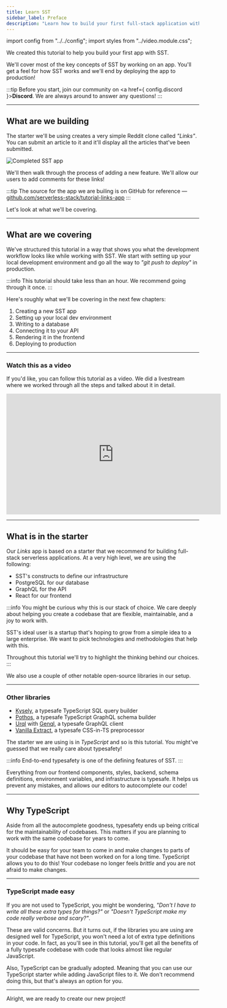 ```yaml
---
title: Learn SST
sidebar_label: Preface
description: "Learn how to build your first full-stack application with SST."
---
```


import config from "../../config";
import styles from "../video.module.css";

We created this tutorial to help you build your first app with SST.

We'll cover most of the key concepts of SST by working on an app. You'll get a feel for how SST works and we'll end by deploying the app to production!

:::tip
Before you start, join our community on <a href={ config.discord }><b>Discord</b></a>. We are always around to answer any questions!
:::

---

## What are we building

The starter we'll be using creates a very simple Reddit clone called _"Links"_. You can submit an article to it and it'll display all the articles that've been submitted.

![Completed SST app](/img/learn/completed-sst-app.png)

We'll then walk through the process of adding a new feature. We'll allow our users to add comments for these links!

:::tip
The source for the app we are builing is on GitHub for reference — [github.com/serverless-stack/tutorial-links-app](https://github.com/serverless-stack/tutorial-links-app)
:::

Let's look at what we'll be covering.

---

## What are we covering

We've structured this tutorial in a way that shows you what the development workflow looks like while working with SST. We start with setting up your local development environment and go all the way to _"git push to deploy"_ in production.

:::info
This tutorial should take less than an hour. We recommend going through it once.
:::

Here's roughly what we'll be covering in the next few chapters:

1. Creating a new SST app
2. Setting up your local dev environment
3. Writing to a database
4. Connecting it to your API
5. Rendering it in the frontend
6. Deploying to production

---

### Watch this as a video

If you'd like, you can follow this tutorial as a video. We did a livestream where we worked through all the steps and talked about it in detail.

<div class={styles.videoWrapper}>
  <iframe width="560" height="315" src="https://www.youtube-nocookie.com/embed/i7xEKHWTKNk" frameBorder="0" allow="accelerometer; autoplay; clipboard-write; encrypted-media; gyroscope; picture-in-picture" allowfullscreen></iframe>
</div>

---

## What is in the starter

Our _Links_ app is based on a starter that we recommend for building full-stack serverless applications. At a very high level, we are using the following:

- SST's constructs to define our infrastructure
- PostgreSQL for our database
- GraphQL for the API
- React for our frontend

:::info
You might be curious why this is our stack of choice. We care deeply about helping you create a codebase that are flexible, maintainable, and a joy to work with.

SST's ideal user is a startup that's hoping to grow from a simple idea to a large enterprise. We want to pick technologies and methodologies that help with this.

Throughout this tutorial we'll try to highlight the thinking behind our choices.
:::

We also use a couple of other notable open-source libraries in our setup.

---

### Other libraries

- [Kysely](https://koskimas.github.io/kysely), a typesafe TypeScript SQL query builder
- [Pothos](https://pothos-graphql.dev), a typesafe TypeScript GraphQL schema builder
- [Urql](https://formidable.com/open-source/urql/) with [Genql](https://genql.vercel.app), a typesafe GraphQL client
- [Vanilla Extract](https://vanilla-extract.style), a typesafe CSS-in-TS preprocessor

The starter we are using is in _TypeScript_ and so is this tutorial. You might've guessed that we really care about typesafety!

:::info
End-to-end typesafety is one of the defining features of SST.
:::

Everything from our frontend components, styles, backend, schema definitions, environment variables, and infrastructure is typesafe. It helps us prevent any mistakes, and allows our editors to autocomplete our code!

---

## Why TypeScript

Aside from all the autocomplete goodness, typesafety ends up being critical for the maintainability of codebases. This matters if you are planning to work with the same codebase for years to come.

It should be easy for your team to come in and make changes to parts of your codebase that have not been worked on for a long time. TypeScript allows you to do this! Your codebase no longer feels _brittle_ and you are not afraid to make changes.

---

### TypeScript made easy

If you are not used to TypeScript, you might be wondering, _"Don't I have to write all these extra types for things?"_ or _"Doesn't TypeScript make my code really verbose and scary?"_.

These are valid concerns. But it turns out, if the libraries you are using are designed well for TypeScript, you won't need a lot of extra type definitions in your code. In fact, as you'll see in this tutorial, you'll get all the benefits of a fully typesafe codebase with code that looks almost like regular JavaScript.

Also, TypeScript can be gradually adopted. Meaning that you can use our TypeScript starter while adding JavaScript files to it. We don't recommend doing this, but that's always an option for you.

---

Alright, we are ready to create our new project!
